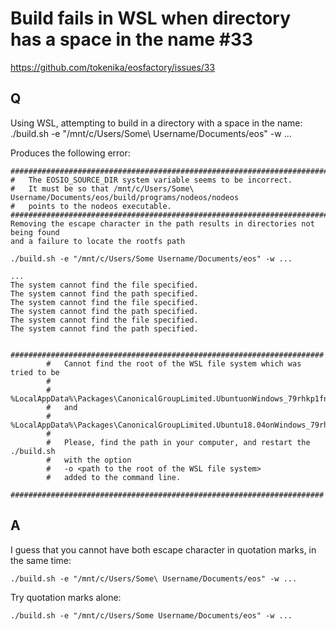 # Build fails in WSL when directory has a space in the name #33

https://github.com/tokenika/eosfactory/issues/33

## Q

Using WSL, attempting to build in a directory with a space in the name:
./build.sh -e "/mnt/c/Users/Some\ Username/Documents/eos" -w ...

Produces the following error:

```
##############################################################################
#   The EOSIO_SOURCE_DIR system variable seems to be incorrect.
#   It must be so that /mnt/c/Users/Some\ Username/Documents/eos/build/programs/nodeos/nodeos
#   points to the nodeos executable.
##############################################################################
Removing the escape character in the path results in directories not being found 
and a failure to locate the rootfs path

./build.sh -e "/mnt/c/Users/Some Username/Documents/eos" -w ...

...
The system cannot find the file specified.
The system cannot find the path specified.
The system cannot find the file specified.
The system cannot find the path specified.
The system cannot find the file specified.
The system cannot find the path specified.

        ######################################################################
        #   Cannot find the root of the WSL file system which was tried to be
        #
        #   %LocalAppData%\Packages\CanonicalGroupLimited.UbuntuonWindows_79rhkp1fndgsc\LocalState\rootfs
        #   and
        #   %LocalAppData%\Packages\CanonicalGroupLimited.Ubuntu18.04onWindows_79rhkp1fndgsc\LocalState\rootfs
        #
        #   Please, find the path in your computer, and restart the ./build.sh
        #   with the option
        #   -o <path to the root of the WSL file system>
        #   added to the command line.
        ######################################################################
```

## A

I guess that you cannot have both escape character in quotation marks, in the 
same time:
```
./build.sh -e "/mnt/c/Users/Some\ Username/Documents/eos" -w ...
```
Try quotation marks alone:
```
./build.sh -e "/mnt/c/Users/Some Username/Documents/eos" -w ...
```

